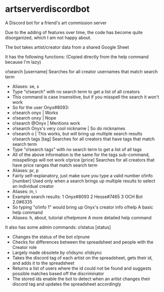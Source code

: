# artserverdiscordbot
A Discord bot for a friend's art commission server 

Due to the adding of features over time, the code has become quite disorganized, which I am not happy about. 

The bot takes artist/creator data from a shared Google Sheet

It has the following functions:
(Copied directly from the help command because I'm lazy)

o!search [username]
Searches for all creator usernames that match search term
- Aliases: se, s
- Type "o!search" with no search term to get a list of all creators
- This command is case insensitive, but if you misspell the search it won't work
- So for the user Onyx#8093:
- o!search onyx | Works
- o!search onxy | Nope
- o!search @Onyx | Mentions work
- o!search Onyx's very cool nickname | So do nicknames
- o!search o | This works, but will bring up multiple search results
o!search tags [tag]
Searches for all creators that have tags that match search term
- Type "o!search tags" with no search term to get a list of all tags
- All of the above information is the same for the tags sub-command, misspellings will not work
o!price [price]
Searches for all creators that have price ranges that match search term
- Aliases: pr, p
- Fairly self-explanatory, just make sure you type a valid number
o!info [number]
Used only when a search brings up multiple results to select an individual creator
- Aliases: in, i
- Example search results:
1 Onyx#8093
2 Hesse#7465
3 OCH Bot 2.0#6335
- So typing "o!info 1" would bring up Onyx's creator info
o!help
A basic help command
- Aliases: h, about, tutorial
o!helpmore
A more detailed help command

It also has some admin commands:
o!status [status]
- Changes the status of the bot
o!prune 
- Checks for differences between the spreadsheet and people with the Creator role
- Largely made obsolete by o!idsync
o!idsync
- Takes the discord tag of each artist on the spreadsheet, gets their id, and adds it to the spreadsheet
- Returns a list of users where the id could not be found and suggests possible matches based off the discriminator
- The stored ids enable the bot to detect when an artist changes their discord tag and updates the spreadsheet accordingly


